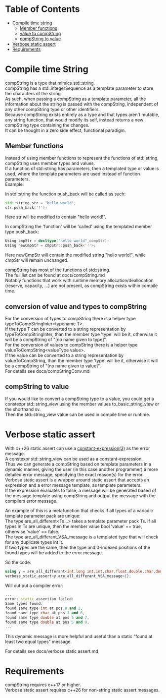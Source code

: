 # Table of Contents
- [Compile time string](#Compile-time-String)
	- [Member functions](#Member-functions)
	- [value to compString](#conversion-of-value-and-types-to-compString)
	- [compString to value](#compString-to-value)
- [Verbose static assert](#Verbose-static-assert)
- [Requirements](#Requirements) 
# Compile time String

compString is a type that mimics std::string.<br>
compString has a std::integerSequence as a template parameter to store the characters of the string.<br>
As such, when passing a compString as a template parameter, all the information about the string is passed with the compString, independent of any other compString type or other identifiers.<br>
Because compString exists entirely as a type and that types aren't mutable, any string function, that would modify its self, instead returns a new compString type containing the changes.<br>
It can be thought in a zero side effect, functional paradigm.<br>


## Member functions
Instead of using member functions to represent the functions of std::string, compString uses member types and values.<br>
If a function of std::string has parameters, then a templated type or value is used, where the template parameters are used instead of function parameters.<br>
Example:<br>

In std::string the function push_back will be called as such:<br>
```cpp
std::string str = "hello world";
str.push_back('!');
```
Here str will be modified to contain "hello world!".<br>

In compString the 'function' will be 'called' using the templated member type push_back:<br>
```cpp
Using cmpStr = decltype("hello world"_compStr);
Using newCmpStr = cmpStr::push_back<'!'>;
```
Here newCmpStr will contain the modified string "hello world!", while cmpStr will remain unchanged.<br>

compString has most of the functions of std::string.<br>
The full list can be found at docs/compString.md<br>
Notably functions that work with runtime memory allocation/deallocation (reserve, capacity, ...) are not present, as compString exists within compile time.<br>

## conversion of value and types to compString
For the conversion of types to compString there is a helper type typeToCompStringInter\<typename T>.<br>
If the type T can be converted to a string representation by typeToCompStringInter, than the member type 'type' will be it, 
otherwise it will be a compString of "[no name given to type]".<br>
For the conversion of values to compString there is a helper type valueToCompString\<valueType value>.<br>
If the value can be converted to a string representation by valueToCompString, than the member type 'type' will be it,
otherwise it will be a compString of "[no name given to value]".<br>
For details see docs/compStringConv.md<br>


## compString to value
If you would like to convert a compString type to a value, you could get a constexpr std::string_view using the member values to_basic_string_view or the shorthand sv.<br>
Then the std::string_view value can be used in compile time or runtime.<br>


# Verbose static assert
With c++26 static assert can use a [constant-expression(3)](https://en.cppreference.com/w/cpp/language/static_assert) as the error message.<br>
A constexpr std::string_view can be used as a constant-expression.<br>
Thus we can generate a compString based on template parameters in a dynamic manner, giving the user (in this case another programmer) a more detailed error message, specifying the exact reason(s) for the error.<br>
Verbose static assert is a wrapper around static assert that accepts an expression and a error message template, as template parameters.<br>
If the expression evaluates to false, a message will be generated based of the message template using compString and output the message with the compilers error message.<br>

An example of this is a metafunction that checks if all types of a variadic template parameter pack are unique:<br>
The type are_all_different<Ts...> takes a template parameter pack Ts. If all types in Ts are unique, then the member value bool 'value' == true, otherwise 'value' == false.<br>
The type are_all_differant_VSA_message is a templated type that will check for any duplicate types int it.<br>
If two types are the same, then the type and 0-indexed positions of the found types will be added to the error message.<br>

So the code:<br>
```cpp
using y = are_all_differant<int,long int,int,char,float,double,char,double>;
verbose_static_assert<y,are_all_differant_VSA_message>{};
```

Will out put a compiler error:<br>
```cpp
...
error: static assertion failed:
Same types found:
found same type int at pos 0 and 2,
found same type char at pos 3 and 6, 
found same type double at pos 5 and 7, 
found same type double at pos 5 and 8, 
...
```

This dynamic message is more helpful and useful than a static "found at least two equal types" message.<br>

For details see docs/verbose static assert.md<br>

# Requirements 
compString requires c++17 or higher.<br>
Verbose static assert requires c++26 for non-string static assert messages.<br> 



  